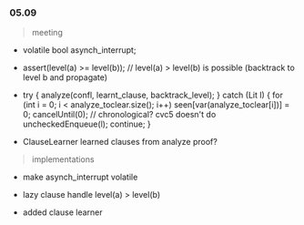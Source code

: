 ### 05.09

> meeting

-
  volatile    bool                asynch_interrupt;

-
  assert(level(a) >= level(b));  // level(a) > level(b) is possible
  (backtrack to level b and propagate)

-
  try {
      analyze(confl, learnt_clause, backtrack_level);
  } catch (Lit l) {
      for (int i = 0; i < analyze_toclear.size(); i++) seen[var(analyze_toclear[i])] = 0;
      cancelUntil(0);  // chronological? cvc5 doesn't do
      uncheckedEnqueue(l);
      continue;
  }

-
  ClauseLearner
  learned clauses from analyze
  proof?

> implementations

- make asynch_interrupt volatile

- lazy clause handle level(a) > level(b)

- added clause learner
